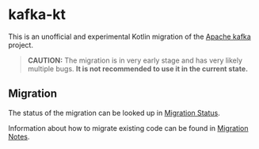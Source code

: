 # kafka-kt

This is an unofficial and experimental Kotlin migration of the
[Apache kafka](https://github.com/apache/kafka) project.

> **CAUTION:** The migration is in very early stage and has very likely multiple bugs. **It is not
> recommended to use it in the current state.**

## Migration

The status of the migration can be looked up in [Migration Status](MIGRATION_STATUS.md).

Information about how to migrate existing code can be found in
[Migration Notes](MIGRATION_NOTES.md).

